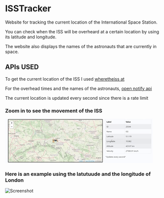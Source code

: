 # ISSTracker

Website for tracking the current location of the International Space Station.

You can check when the ISS will be overheard at a certain location by using its latitude and longitude.

The website also displays the names of the astronauts that are currently in space.

## APIs USED

To get the current location of the ISS I used [wheretheiss at](https://wheretheiss.at/w/developer)

For the overhead times and the names of the astronauts, [open notify api](http://open-notify.org/)

The current location is updated every second since there is a rate limit

### Zoom in to see the movement of the ISS

![ISS Demo](./ISSGif.gif)

### Here is an example using the latutuude and the longitude of London

![Screenshot](assets/ISSScreenshot.png)
